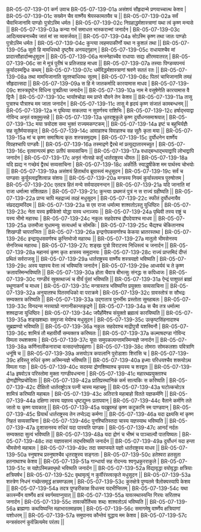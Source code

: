 BR-05-07-139-01  	कर्ण उवाच
BR-05-07-139-01a	असंशयं सौहृदान्मे प्रणयाच्चात्थ केशव |
BR-05-07-139-01c	सख्येन चैव वार्ष्णेय श्रेयस्कामतयैव च ||
BR-05-07-139-02a	सर्वं चैवाभिजानामि पाण्डोः पुत्रोऽस्मि धर्मतः |
BR-05-07-139-02c	निग्रहाद्धर्मशास्त्राणां यथा त्वं कृष्ण मन्यसे ||
BR-05-07-139-03a	कन्या गर्भं समाधत्त भास्करान्मां जनार्दन |
BR-05-07-139-03c	आदित्यवचनाच्चैव जातं मां सा व्यसर्जयत् ||
BR-05-07-139-04a	सोऽस्मि कृष्ण तथा जातः पाण्डोः पुत्रोऽस्मि धर्मतः |
BR-05-07-139-04c	कुन्त्या त्वहमपाकीर्णो यथा न कुशलं तथा ||
BR-05-07-139-05a	सूतो हि मामधिरथो दृष्ट्वैव अनयद्गृहान् |
BR-05-07-139-05c	राधायाश्चैव मां प्रादात्सौहार्दान्मधुसूदन ||
BR-05-07-139-06a	मत्स्नेहाच्चैव राधायाः सद्यः क्षीरमवातरत् |
BR-05-07-139-06c	सा मे मूत्रं पुरीषं च प्रतिजग्राह माधव ||
BR-05-07-139-07a	तस्याः पिण्डव्यपनयं कुर्यादस्मद्विधः कथम् |
BR-05-07-139-07c	धर्मविद्धर्मशास्त्राणां श्रवणे सततं रतः ||
BR-05-07-139-08a	तथा मामभिजानाति सूतश्चाधिरथः सुतम् |
BR-05-07-139-08c	पितरं चाभिजानामि तमहं सौहृदात्सदा ||
BR-05-07-139-09a	स हि मे जातकर्मादि कारयामास माधव |
BR-05-07-139-09c	शास्त्रदृष्टेन विधिना पुत्रप्रीत्या जनार्दन ||
BR-05-07-139-10a	नाम मे वसुषेणेति कारयामास वै द्विजैः |
BR-05-07-139-10c	भार्याश्चोढा मम प्राप्ते यौवने तेन केशव ||
BR-05-07-139-11a	तासु पुत्राश्च पौत्राश्च मम जाता जनार्दन |
BR-05-07-139-11c	तासु मे हृदयं कृष्ण संजातं कामबन्धनम् ||
BR-05-07-139-12a	न पृथिव्या सकलया न सुवर्णस्य राशिभिः |
BR-05-07-139-12c	हर्षाद्भयाद्वा गोविन्द अनृतं वक्तुमुत्सहे ||
BR-05-07-139-13a	धृतराष्ट्रकुले कृष्ण दुर्योधनसमाश्रयात् |
BR-05-07-139-13c	मया त्रयोदश समा भुक्तं राज्यमकण्टकम् ||
BR-05-07-139-14a	इष्टं च बहुभिर्यज्ञैः सह सूतैर्मयासकृत् |
BR-05-07-139-14c	आवाहाश्च विवाहाश्च सह सूतैः कृता मया ||
BR-05-07-139-15a	मां च कृष्ण समाश्रित्य कृतः शस्त्रसमुद्यमः |
BR-05-07-139-15c	दुर्योधनेन वार्ष्णेय विग्रहश्चापि पाण्डवैः ||
BR-05-07-139-16a	तस्माद्रणे द्वैरथे मां प्रत्युद्यातारमच्युत |
BR-05-07-139-16c	वृतवान्परमं हृष्टः प्रतीपं सव्यसाचिनः ||
BR-05-07-139-17a	वधाद्बन्धाद्भयाद्वापि लोभाद्वापि जनार्दन |
BR-05-07-139-17c	अनृतं नोत्सहे कर्तुं धार्तराष्ट्रस्य धीमतः ||
BR-05-07-139-18a	यदि ह्यद्य न गच्छेयं द्वैरथं सव्यसाचिना |
BR-05-07-139-18c	अकीर्तिः स्याद्धृषीकेश मम पार्थस्य चोभयोः ||
BR-05-07-139-19a	असंशयं हितार्थाय ब्रूयास्त्वं मधुसूदन |
BR-05-07-139-19c	सर्वं च पाण्डवाः कुर्युस्त्वद्वशित्वान्न संशयः ||
BR-05-07-139-20a	मन्त्रस्य नियमं कुर्यास्त्वमत्र पुरुषोत्तम |
BR-05-07-139-20c	एतदत्र हितं मन्ये सर्वयादवनन्दन ||
BR-05-07-139-21a	यदि जानाति मां राजा धर्मात्मा संशितव्रतः |
BR-05-07-139-21c	कुन्त्याः प्रथमजं पुत्रं न स राज्यं ग्रहीष्यति ||
BR-05-07-139-22a	प्राप्य चापि महद्राज्यं तदहं मधुसूदन |
BR-05-07-139-22c	स्फीतं दुर्योधनायैव संप्रदद्यामरिंदम ||
BR-05-07-139-23a	स एव राजा धर्मात्मा शाश्वतोऽस्तु युधिष्ठिरः |
BR-05-07-139-23c	नेता यस्य हृषीकेशो योद्धा यस्य धनञ्जयः ||
BR-05-07-139-24a	पृथिवी तस्य राष्ट्रं च यस्य भीमो महारथः |
BR-05-07-139-24c	नकुलः सहदेवश्च द्रौपदेयाश्च माधव ||
BR-05-07-139-25a	उत्तमौजा युधामन्युः सत्यधर्मा च सोमकिः |
BR-05-07-139-25c	चैद्यश्च चेकितानश्च शिखण्डी चापराजितः ||
BR-05-07-139-26a	इन्द्रगोपकवर्णाश्च केकया भ्रातरस्तथा |
BR-05-07-139-26c	इन्द्रायुधसवर्णश्च कुन्तिभोजो महारथः ||
BR-05-07-139-27a	मातुलो भीमसेनस्य सेनजिच्च महारथः |
BR-05-07-139-27c	शङ्खः पुत्रो विराटस्य निधिस्त्वं च जनार्दन ||
BR-05-07-139-28a	महानयं कृष्ण कृतः क्षत्रस्य समुदानयः |
BR-05-07-139-28c	राज्यं प्राप्तमिदं दीप्तं प्रथितं सर्वराजसु ||
BR-05-07-139-29a	धार्तराष्ट्रस्य वार्ष्णेय शस्त्रयज्ञो भविष्यति |
BR-05-07-139-29c	अस्य यज्ञस्य वेत्ता त्वं भविष्यसि जनार्दन |
BR-05-07-139-29e 	आध्वर्यवं च ते कृष्ण क्रतावस्मिन्भविष्यति ||
BR-05-07-139-30a	होता चैवात्र बीभत्सुः संनद्धः स कपिध्वजः |
BR-05-07-139-30c	गाण्डीवं स्रुक्तथाज्यं च वीर्यं पुंसां भविष्यति ||
BR-05-07-139-31a	ऐन्द्रं पाशुपतं ब्राह्मं स्थूणाकर्णं च माधव |
BR-05-07-139-31c	मन्त्रास्तत्र भविष्यन्ति प्रयुक्ताः सव्यसाचिना ||
BR-05-07-139-32a	अनुयातश्च पितरमधिको वा पराक्रमे |
BR-05-07-139-32c	ग्रावस्तोत्रं स सौभद्रः सम्यक्तत्र करिष्यति ||
BR-05-07-139-33a	उद्गातात्र पुनर्भीमः प्रस्तोता सुमहाबलः |
BR-05-07-139-33c	विनदन्स नरव्याघ्रो नागानीकान्तकृद्रणे ||
BR-05-07-139-34a	स चैव तत्र धर्मात्मा शश्वद्राजा युधिष्ठिरः |
BR-05-07-139-34c	जपैर्होमैश्च संयुक्तो ब्रह्मत्वं कारयिष्यति ||
BR-05-07-139-35a	शङ्खशब्दाः समुरजा भेर्यश्च मधुसूदन |
BR-05-07-139-35c	उत्कृष्टसिंहनादाश्च सुब्रह्मण्यो भविष्यति ||
BR-05-07-139-36a	नकुलः सहदेवश्च माद्रीपुत्रौ यशस्विनौ |
BR-05-07-139-36c	शामित्रं तौ महावीर्यौ सम्यक्तत्र करिष्यतः ||
BR-05-07-139-37a	कल्माषदण्डा गोविन्द विमला रथशक्तयः |
BR-05-07-139-37c	यूपाः समुपकल्पन्तामस्मिन्यज्ञे जनार्दन ||
BR-05-07-139-38a	कर्णिनालीकनाराचा वत्सदन्तोपबृंहणाः |
BR-05-07-139-38c	तोमराः सोमकलशाः पवित्राणि धनूंषि च ||
BR-05-07-139-39a	असयोऽत्र कपालानि पुरोडाशाः शिरांसि च |
BR-05-07-139-39c	हविस्तु रुधिरं कृष्ण अस्मिन्यज्ञे भविष्यति ||
BR-05-07-139-40a	इध्माः परिधयश्चैव शक्त्योऽथ विमला गदाः |
BR-05-07-139-40c	सदस्या द्रोणशिष्याश्च कृपस्य च शरद्वतः ||
BR-05-07-139-41a	इषवोऽत्र परिस्तोमा मुक्ता गाण्डीवधन्वना |
BR-05-07-139-41c	महारथप्रयुक्ताश्च द्रोणद्रौणिप्रचोदिताः ||
BR-05-07-139-42a	प्रातिप्रस्थानिकं कर्म सात्यकिः स करिष्यति |
BR-05-07-139-42c	दीक्षितो धार्तराष्ट्रोऽत्र पत्नी चास्य महाचमूः ||
BR-05-07-139-43a	घटोत्कचोऽत्र शामित्रं करिष्यति महाबलः |
BR-05-07-139-43c	अतिरात्रे महाबाहो वितते यज्ञकर्मणि ||
BR-05-07-139-44a	दक्षिणा त्वस्य यज्ञस्य धृष्टद्युम्नः प्रतापवान् |
BR-05-07-139-44c	वैताने कर्मणि तते जातो यः कृष्ण पावकात् ||
BR-05-07-139-45a	यदब्रुवमहं कृष्ण कटुकानि स्म पाण्डवान् |
BR-05-07-139-45c	प्रियार्थं धार्तराष्ट्रस्य तेन तप्येऽद्य कर्मणा ||
BR-05-07-139-46a	यदा द्रक्ष्यसि मां कृष्ण निहतं सव्यसाचिना |
BR-05-07-139-46c	पुनश्चितिस्तदा चास्य यज्ञस्याथ भविष्यति ||
BR-05-07-139-47a	दुःशासनस्य रुधिरं यदा पास्यति पाण्डवः |
BR-05-07-139-47c	आनर्दं नर्दतः सम्यक्तदा सुत्यं भविष्यति ||
BR-05-07-139-48a	यदा द्रोणं च भीष्मं च पाञ्चाल्यौ पातयिष्यतः |
BR-05-07-139-48c	तदा यज्ञावसानं तद्भविष्यति जनार्दन ||
BR-05-07-139-49a	दुर्योधनं यदा हन्ता भीमसेनो महाबलः |
BR-05-07-139-49c	तदा समाप्स्यते यज्ञो धार्तराष्ट्रस्य माधव ||
BR-05-07-139-50a	स्नुषाश्च प्रस्नुषाश्चैव धृतराष्ट्रस्य सङ्गताः |
BR-05-07-139-50c	हतेश्वरा हतसुता हतनाथाश्च केशव ||
BR-05-07-139-51a	गान्धार्या सह रोदन्त्यः श्वगृध्रकुरराकुले |
BR-05-07-139-51c	स यज्ञेऽस्मिन्नवभृथो भविष्यति जनार्दन ||
BR-05-07-139-52a	विद्यावृद्धा वयोवृद्धाः क्षत्रियाः क्षत्रियर्षभ |
BR-05-07-139-52c	वृथामृत्युं न कुर्वीरंस्त्वत्कृते मधुसूदन ||
BR-05-07-139-53a	शस्त्रेण निधनं गच्छेत्समृद्धं क्षत्रमण्डलम् |
BR-05-07-139-53c	कुरुक्षेत्रे पुण्यतमे त्रैलोक्यस्यापि केशव ||
BR-05-07-139-54a	तदत्र पुण्डरीकाक्ष विधत्स्व यदभीप्सितम् |
BR-05-07-139-54c	यथा कार्त्स्न्येन वार्ष्णेय क्षत्रं स्वर्गमवाप्नुयात् ||
BR-05-07-139-55a	यावत्स्थास्यन्ति गिरयः सरितश्च जनार्दन |
BR-05-07-139-55c	तावत्कीर्तिभवः शब्दः शाश्वतोऽयं भविष्यति ||
BR-05-07-139-56a	ब्राह्मणाः कथयिष्यन्ति महाभारतमाहवम् |
BR-05-07-139-56c	समागमेषु वार्ष्णेय क्षत्रियाणां यशोधरम् ||
BR-05-07-139-57a	समुपानय कौन्तेयं युद्धाय मम केशव |
BR-05-07-139-57c	मन्त्रसंवरणं कुर्वन्नित्यमेव परंतप ||
